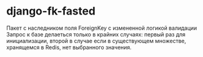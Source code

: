 # django-fk-fasted

Пакет с наследником поля ForeignKey с измененной логикой валидации
Запрос к базе делаеться только в крайних случаях: первый раз для инициализации, второй в случае если в существующем множестве, хранящемся в Redis, нет выбранного значения. 